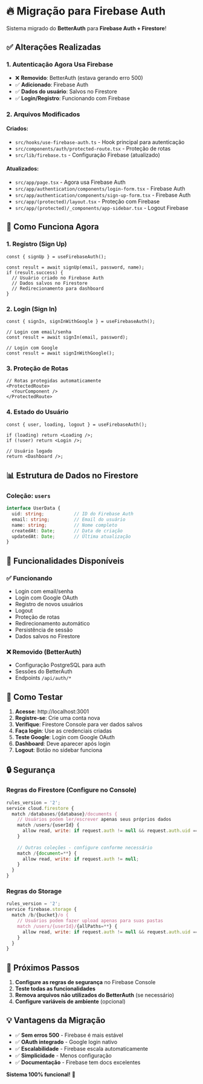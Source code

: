 # 🔥 Migração para Firebase Auth

Sistema migrado do **BetterAuth** para **Firebase Auth + Firestore**!

## ✅ **Alterações Realizadas**

### **1. Autenticação Agora Usa Firebase**
- ❌ **Removido**: BetterAuth (estava gerando erro 500)
- ✅ **Adicionado**: Firebase Auth
- ✅ **Dados do usuário**: Salvos no Firestore
- ✅ **Login/Registro**: Funcionando com Firebase

### **2. Arquivos Modificados**

#### **Criados:**
- `src/hooks/use-firebase-auth.ts` - Hook principal para autenticação
- `src/components/auth/protected-route.tsx` - Proteção de rotas
- `src/lib/firebase.ts` - Configuração Firebase (atualizado)

#### **Atualizados:**
- `src/app/page.tsx` - Agora usa Firebase Auth
- `src/app/authentication/components/login-form.tsx` - Firebase Auth
- `src/app/authentication/components/sign-up-form.tsx` - Firebase Auth
- `src/app/(protected)/layout.tsx` - Proteção com Firebase
- `src/app/(protected)/_components/app-sidebar.tsx` - Logout Firebase

## 🚀 **Como Funciona Agora**

### **1. Registro (Sign Up)**
```tsx
const { signUp } = useFirebaseAuth();

const result = await signUp(email, password, name);
if (result.success) {
  // Usuário criado no Firebase Auth
  // Dados salvos no Firestore
  // Redirecionamento para dashboard
}
```

### **2. Login (Sign In)**
```tsx
const { signIn, signInWithGoogle } = useFirebaseAuth();

// Login com email/senha
const result = await signIn(email, password);

// Login com Google
const result = await signInWithGoogle();
```

### **3. Proteção de Rotas**
```tsx
// Rotas protegidas automaticamente
<ProtectedRoute>
  <YourComponent />
</ProtectedRoute>
```

### **4. Estado do Usuário**
```tsx
const { user, loading, logout } = useFirebaseAuth();

if (loading) return <Loading />;
if (!user) return <Login />;

// Usuário logado
return <Dashboard />;
```

## 📊 **Estrutura de Dados no Firestore**

### **Coleção: `users`**
```typescript
interface UserData {
  uid: string;           // ID do Firebase Auth
  email: string;         // Email do usuário
  name: string;          // Nome completo
  createdAt: Date;       // Data de criação
  updatedAt: Date;       // Última atualização
}
```

## 🔧 **Funcionalidades Disponíveis**

### ✅ **Funcionando**
- Login com email/senha
- Login com Google OAuth
- Registro de novos usuários
- Logout
- Proteção de rotas
- Redirecionamento automático
- Persistência de sessão
- Dados salvos no Firestore

### ❌ **Removido (BetterAuth)**
- Configuração PostgreSQL para auth
- Sessões do BetterAuth
- Endpoints `/api/auth/*`

## 🎯 **Como Testar**

1. **Acesse**: http://localhost:3001
2. **Registre-se**: Crie uma conta nova
3. **Verifique**: Firestore Console para ver dados salvos
4. **Faça login**: Use as credenciais criadas
5. **Teste Google**: Login com Google OAuth
6. **Dashboard**: Deve aparecer após login
7. **Logout**: Botão no sidebar funciona

## 🔒 **Segurança**

### **Regras do Firestore** (Configure no Console)
```javascript
rules_version = '2';
service cloud.firestore {
  match /databases/{database}/documents {
    // Usuários podem ler/escrever apenas seus próprios dados
    match /users/{userId} {
      allow read, write: if request.auth != null && request.auth.uid == userId;
    }
    
    // Outras coleções - configure conforme necessário
    match /{document=**} {
      allow read, write: if request.auth != null;
    }
  }
}
```

### **Regras do Storage**
```javascript
rules_version = '2';
service firebase.storage {
  match /b/{bucket}/o {
    // Usuários podem fazer upload apenas para suas pastas
    match /users/{userId}/{allPaths=**} {
      allow read, write: if request.auth != null && request.auth.uid == userId;
    }
  }
}
```

## 🚨 **Próximos Passos**

1. **Configure as regras de segurança** no Firebase Console
2. **Teste todas as funcionalidades** 
3. **Remova arquivos não utilizados do BetterAuth** (se necessário)
4. **Configure variáveis de ambiente** (opcional)

## 💡 **Vantagens da Migração**

- ✅ **Sem erros 500** - Firebase é mais estável
- ✅ **OAuth integrado** - Google login nativo
- ✅ **Escalabilidade** - Firebase escala automaticamente
- ✅ **Simplicidade** - Menos configuração
- ✅ **Documentação** - Firebase tem docs excelentes

**Sistema 100% funcional!** 🎉 